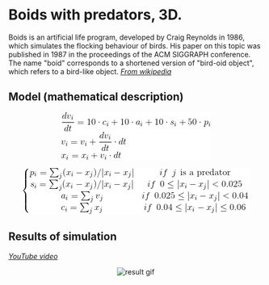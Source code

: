 # Boids with predators, 3D.
Boids is an artificial life program, developed by Craig Reynolds in 1986, which simulates the flocking behaviour of birds. His paper on this topic was published in 1987 in the proceedings of the ACM SIGGRAPH conference. The name "boid" corresponds to a shortened version of "bird-oid object", which refers to a bird-like object. *[From wikipedia](https://en.wikipedia.org/wiki/Boids)*

## Model (mathematical description)
<p align="center">
    <img src="https://github.com/planelles20/boids-with-predators-3D/blob/master/img/model.gif?raw=true" alt="model"/>
</p>

<p align="center">
    <img src="https://github.com/planelles20/boids-with-predators-3D/blob/master/img/rules.gif?raw=true" alt="rules"/>
</p>



## Results of simulation

*[YouTube video]()*


<p align="center">
  <img src="https://github.com/planelles20/boids-with-predators-3D/blob/master/img/result.gif?raw=true" alt="result gif"/>
</p>
